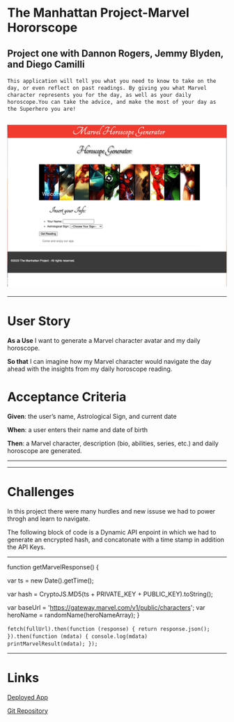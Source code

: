 # The Manhattan Project-Marvel Hororscope
## Project one with Dannon Rogers, Jemmy Blyden, and Diego Camilli
    This application will tell you what you need to know to take on the day, or even reflect on past readings. By giving you what Marvel character represents you for the day, as well as your daily horoscope.You can take the advice, and make the most of your day as the Superhero you are!

![screenshot](./Assets/Images/App%20Screenshot%20(hororscope).png)
---
---

# User Story
**As a Use**
I want to generate a Marvel character avatar and my daily horoscope. 

**So that** 
I can imagine how my Marvel character would navigate the day ahead with the insights from my daily horoscope reading.

# Acceptance Criteria
**Given**: the user’s name, Astrological Sign, and current date

**When**: a user enters their name and date of birth

**Then**: a Marvel character, description (bio, abilities, series, etc.) and daily horoscope are generated.

---
---

# Challenges
In this project there were many hurdles and new issuse we had to power throgh and learn to navigate. 

The following block of code is a Dynamic API enpoint in which we had to generate an encrypted hash, and concatonate with a time stamp in addition the API Keys.

---

function getMarvelResponse() {
  
  var ts = new Date().getTime();
  
  var hash = CryptoJS.MD5(ts + PRIVATE_KEY + PUBLIC_KEY).toString();

  var baseUrl = 'https://gateway.marvel.com/v1/public/characters';
  var heroName = randomName(heroNameArray);
}

`fetch(fullUrl).then(function (response) {
    return response.json();
  }).then(function (mdata) {
	console.log(mdata)
	printMarvelResult(mdata);
  });`

---
# Links
[Deployed App](https://diegocamilli.github.io/The-Manhattan-Project/ "Deploy link")

[Git Repository](https://github.com/DiegoCamilli/The-Manhattan-Project "Git Repo")

